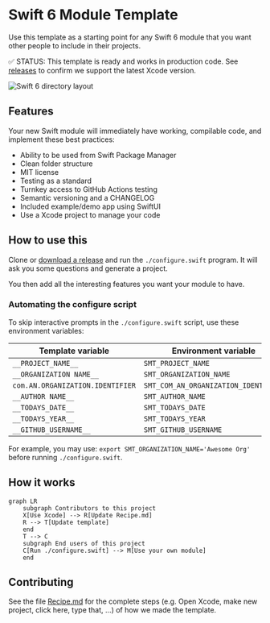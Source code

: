 # Swift 6 Module Template

Use this template as a starting point for any Swift 6 module that you want other people to include in their projects.

:white_check_mark: STATUS: This template is ready and works in production code. See [releases](https://github.com/fulldecent/swift6-module-template/releases) to confirm we support the latest Xcode version.

![Swift 6 directory layout](https://github.com/fulldecent/swift6-module-template/assets/382183/1a7965f0-af84-4d00-9bb6-97db76e6e715)

## Features

Your new Swift module will immediately have working, compilable code, and implement these best practices:

- Ability to be used from Swift Package Manager
- Clean folder structure
- MIT license
- Testing as a standard
- Turnkey access to GitHub Actions testing
- Semantic versioning and a CHANGELOG
- Included example/demo app using SwiftUI
- Use a Xcode project to manage your code

## How to use this

Clone or [download a release](https://github.com/fulldecent/swift6-module-template/releases) and run the  `./configure.swift` program. It will ask you some questions and generate a project.

You then add all the interesting features you want your module to have.

### Automating the configure script

To skip interactive prompts in the `./configure.swift` script, use these environment variables:

| Template variable                | Environment variable                     |
| -------------------------------- | ---------------------------------------- |
| `__PROJECT_NAME__`               | `SMT_PROJECT_NAME`                       |
| `__ORGANIZATION NAME__`          | `SMT_ORGANIZATION_NAME`                  |
| `com.AN.ORGANIZATION.IDENTIFIER` | `SMT_COM_AN_ORGANIZATION_IDENTIFIER`     |
| `__AUTHOR NAME__`                | `SMT_AUTHOR_NAME`                        |
| `__TODAYS_DATE__`                | `SMT_TODAYS_DATE`                        |
| `__TODAYS_YEAR__`                | `SMT_TODAYS_YEAR`                        |
| `__GITHUB_USERNAME__`            | `SMT_GITHUB_USERNAME`                    |

For example, you may use: `export SMT_ORGANIZATION_NAME='Awesome Org'` before running `./configure.swift`.

## How it works

```mermaid
graph LR
    subgraph Contributors to this project
    X[Use Xcode] --> R[Update Recipe.md]
    R --> T[Update template]
    end
    T --> C
    subgraph End users of this project
    C[Run ./configure.swift] --> M[Use your own module]
    end
```

## Contributing

See the file [Recipe.md](Recipe.md) for the complete steps (e.g. Open Xcode, make new project, click here, type that, …) of how we made the template.
